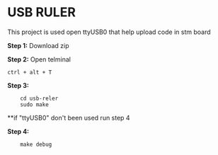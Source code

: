 # USB RULER
This project is used open ttyUSB0 that help upload code in stm board

**Step 1:** Download zip

**Step 2:** Open telminal

	ctrl + alt + T

**Step 3:** 
```
	cd usb-reler
	sudo make
```

**if "ttyUSB0" don't been used run step 4

**Step 4:** 
```
	make debug
```
